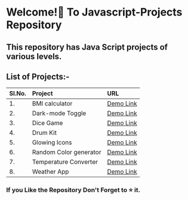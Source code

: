 # Welcome!👋 To Javascript-Projects Repository

## This repository has Java Script projects of various levels.

## List of Projects:-
| Sl.No.| Project | URL |
|:---|:---|:---| 
|1.| BMI calculator | [Demo Link](https://itzwow.github.io/bmi_calculator)|
|2.| Dark-mode Toggle| [Demo Link](https://itzwow.github.io/darkMode-toggle)|
|3.| Dice Game| [Demo Link](https://itzwow.github.io/javascript-projects/Dice%20Game)|
|4.| Drum Kit| [Demo Link](https://itzwow.github.io/javascript-projects/Drum%20kit)|
|5.| Glowing Icons| [Demo Link](https://itzwow.github.io/javascript-projects/glowingIcons)|
|6.| Random Color generator| [Demo Link](https://itzwow.github.io/randomColor)|
|7.| Temperature Converter| [Demo Link](https://itzwow.github.io/javascript-projects/temperature-converter)|
|8.| Weather App| [Demo Link](https://itzwow.github.io/Weather_App/)|


### If you Like the Repository Don't Forget to ⭐ it.



 












